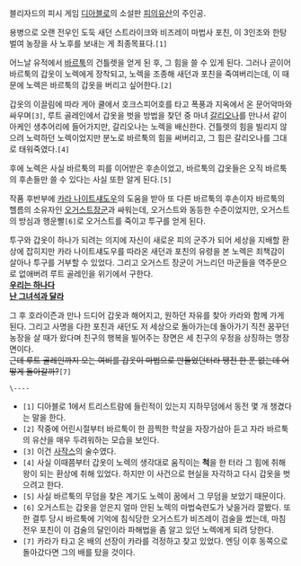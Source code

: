 블리자드의 피시 게임 [디아블로](%EB%94%94%EC%95%84%EB%B8%94%EB%A1%9C.md)의 소설판 [피의유산](%ED%94%BC%EC%9D%98%20%EC%9C%A0%EC%82%B0.md)의 주인공.

용병으로 오랜 전우인 도둑 새던 스트라이크와 비즈레이 마법사 포친, 이 3인조와 한탕 벌여 농장을 사 노후를 보내는 게 최종목표다.`[1]`

어느날 유적에서 [바르툭](%EB%B0%94%EB%A5%B4%ED%88%AD.md)의 건틀렛을 얻게 된 후, 그 힘을 쓸 수 있게
된다. 그러나 곧이어 바르툭의 갑옷이 노렉에게 장착되고, 노렉을 조종해 새던과 포친을 죽여버리는데, 이 때문에 노렉은 바르툭의 갑옷을 버리고
싶어한다.`[2]`

갑옷의 이끌림에 따라 게아 쿨에서 호크스피어호를 타고 폭풍과 지옥에서 온 문어악마와 싸우며`[3]`, 루트 골레인에서 갑옷을 벗을 방법을
찾던 중 마녀 [갈리오나](%EA%B0%88%EB%A6%AC%EC%98%A4%EB%82%98.md)를 만나서 같이 아케인 생추어리에
들어가지만, 갈리오나는 노렉을 배신한다. 건틀렛의 힘을 빌리지 않으려 노력하던 노렉이었지만 분노로 바르툭의 힘을 써버리고, 그 힘은
갈리오나를 그대로 태워죽였다.`[4]`

후에 노렉은 사실 바르툭의 피를 이어받은 후손이었고, 바르툭의 갑옷들은 오직 바르툭의 후손들만 쓸 수 있다는 사실 또한 알게 된다.`[5]`

작품 후반부에 [카라 나이트섀도우](%EC%B9%B4%EB%9D%BC%20%EB%82%98%EC%9D%B4%ED%8A%B8%EC%84%80%EB%8F%84%EC%9A%B0.md)의 도움을 받아 또 다른 바르툭의 후손이자 바르툭의 헬름의 소유자인 [오거스트장군](%EC%98%A4%EA%B1%B0%EC%8A%A4%ED%8A%B8%20%EC%9E%A5%EA%B5%B0.md)과 싸워는데,
오거스트와 동등한 수준이었지만, 오거스트의 방심과 행운빨`[6]`로 오거스트를 죽이고 투구를 얻게 된다.

투구와 갑옷이 하나가 되려는 의지에 자신이 새로운 피의 군주가 되어 세상을 지배할 환상에 잡히지만 카라 나이트섀도우를 따라온 새던과 포친의
유령을 본 노렉은 죄책감이 살아나 투구를 거부할 수 있었다. 그리고 오거스트 장군이 거느리던 마군들을 역주문으로 없애버려 루트 골레인을
위기에서 구한다.  
**[우리는 하나다 ](%EB%A6%AC%EC%B9%98%ED%82%B9.md)**   
**[난 그녀석과 달라](%ED%99%94%EB%9E%91%28%EC%B2%A0%EA%B6%8C%29.md)**

그 후 호라이즌과 만나 드디어 갑옷과 해어지고, 원하던 자유를 찾아 카라와 함께 가게 된다. 그리고 사명을 다한 포친과 새던도 저 세상으로
돌아가는데 돌아가기 직전 꿈꾸던 농장을 살 때가 왔다며 친구의 행복을 빌어주는 장면은 세 친구의 우정을 상징하는 명장면이다.  
<del>근데 루트 골레인까지 오는 여비를 갑옷이 마법으로 만들었던터라 땡전 한 푼 없는데 어떻게 돌아갈까?</del>`[7]`

`\----`

  * `[1]` 디아블로 1에서 트리스트람에 들린적이 있는지 지하무덤에서 동전 몇 개 챙겼다는 말을 한다.
  * `[2]` 작중에 어린시절부터 바르툭이 한 끔찍한 학살을 자장가삼아 듣고 자라 바르툭의 유산을 매우 두려워하는 모습을 보인다.
  * `[3]` 이건 [사작스](%EC%82%AC%EC%9E%91%EC%8A%A4.md)의 술수였다.
  * `[4]` 사실 이때쯤부터 갑옷이 노렉의 생각대로 움직이는 **척**을 한 터라 그 힘에 취해 왕이 되는 환상에 취해 있었다. 하지만 이 사건으로 현실을 자각하고 다시 갑옷을 벗으려고 한다.
  * `[5]` 사실 바르툭의 무덤을 찾은 계기도 노렉이 꿈에서 그 무덤을 보았기 때문이다.
  * `[6]` 오거스트는 갑옷을 얻은지 얼마 안된 노렉의 마법숙련도가 낮을거라 깔봤다. 또한 결투 당시 바르툭에 기억에 침식당한 오거스트가 비즈레이 검술을 썼는데, 마침 전우 포친이 이 검술의 달인이라 파해법을 좀 알고 있던 노렉에게 되려 당한다.
  * `[7]` 카라가 타고 온 배의 선장이 카라를 걱정하고 찾고 있었다. 엔딩 이후 동쪽으로 돌아갔다면 그의 배를 탔을 것이다.

